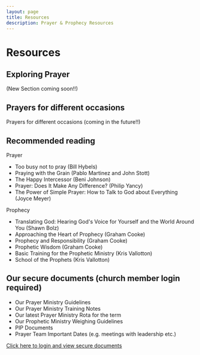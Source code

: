 ```yaml
---
layout: page
title: Resources
description: Prayer & Prophecy Resources
---
```


Resources
=========

Exploring Prayer
----------------
(New Section coming soon!!)


Prayers for different occasions
-------------------------------
Prayers for different occasions (coming in the future!!)



Recommended reading
-------------------
Prayer

+ Too busy not to pray (Bill Hybels)
+ Praying with the Grain (Pablo Martinez and John Stott)
+ The Happy Intercessor (Beni Johnson)
+ Prayer: Does It Make Any Difference? (Philip Yancy)
+ The Power of Simple Prayer: How to Talk to God about Everything (Joyce Meyer)

Prophecy

+ Translating God: Hearing God's Voice for Yourself and the World Around You (Shawn Bolz)
+ Approaching the Heart of Prophecy (Graham Cooke)
+ Prophecy and Responsibility (Graham Cooke)
+ Prophetic Wisdom (Graham Cooke)
+ Basic Training for the Prophetic Ministry (Kris Vallotton)
+ School of the Prophets (Kris Vallotton)

Our secure documents (church member login required)
---------------------------------------------------
+	Our Prayer Ministry Guidelines
+	Our Prayer Ministry Training Notes
+	Our latest Prayer Ministry Rota for the term
+	Our Prophetic Ministry Weighing Guidelines
+	PIP Documents
+	Prayer Team Important Dates (e.g. meetings with leadership etc.)

[Click here to login and view secure documents](https://drive.google.com/a/griffpatch.co.uk/folderview?id=0B7pX1TZkA3yrSmdlLTYtdnRQckU&usp=sharing)
